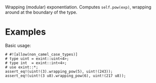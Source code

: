 Wrapping (modular) exponentiation. Computes `self.pow(exp)`,
wrapping around at the boundary of the type.

# Examples

Basic usage:

```
# #![allow(non_camel_case_types)]
# type uint = exint::uint<4>;
# type int  = exint::int<4>;
# use exint::*;
assert_eq!(uint!(3).wrapping_pow(5), uint!(243));
assert_eq!(uint!(3 u8).wrapping_pow(6), uint!(217 u8));
```

